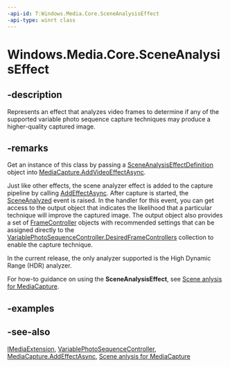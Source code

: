 ```yaml
---
-api-id: T:Windows.Media.Core.SceneAnalysisEffect
-api-type: winrt class
---
```


<!-- Class syntax.
public class SceneAnalysisEffect : Windows.Media.Core.ISceneAnalysisEffect, Windows.Media.IMediaExtension
-->

# Windows.Media.Core.SceneAnalysisEffect

## -description
Represents an effect that analyzes video frames to determine if any of the supported variable photo sequence capture techniques may produce a higher-quality captured image.

## -remarks
Get an instance of this class by passing a [SceneAnalysisEffectDefinition](sceneanalysiseffectdefinition.md) object into [MediaCapture.AddVideoEffectAsync](../windows.media.capture/mediacapture_addvideoeffectasync_1410216019.md).

Just like other effects, the scene analyzer effect is added to the capture pipeline by calling [AddEffectAsync](../windows.media.capture/mediacapture_addeffectasync_262788603.md). After capture is started, the [SceneAnalyzed](sceneanalysiseffect_sceneanalyzed.md) event is raised. In the handler for this event, you can get access to the output object that indicates the likelihood that a particular technique will improve the captured image. The output object also provides a set of [FrameController](highdynamicrangeoutput_framecontrollers.md) objects with recommended settings that can be assigned directly to the [VariablePhotoSequenceController.DesiredFrameControllers](../windows.media.devices.core/variablephotosequencecontroller_desiredframecontrollers.md) collection to enable the capture technique.

In the current release, the only analyzer supported is the High Dynamic Range (HDR) analyzer.

For how-to guidance on using the **SceneAnalysisEffect**, see [Scene anlysis for MediaCapture](https://msdn.microsoft.com/windows/uwp/audio-video-camera/scene-analysis-for-media-capture).

## -examples

## -see-also
[IMediaExtension](../windows.media/imediaextension.md), [VariablePhotoSequenceController](../windows.media.devices.core/variablephotosequencecontroller.md), [MediaCapture.AddEffectAsync](../windows.media.capture/mediacapture_addeffectasync_262788603.md), [Scene anlysis for MediaCapture](https://msdn.microsoft.com/windows/uwp/audio-video-camera/scene-analysis-for-media-capture)